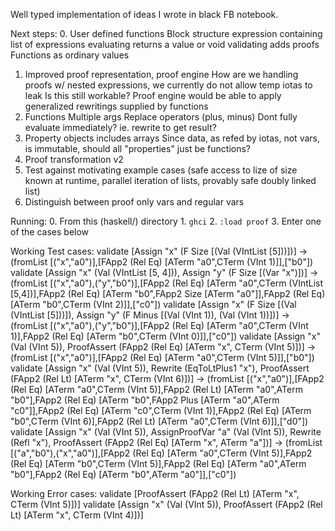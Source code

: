 Well typed implementation of ideas I wrote in black FB notebook.

Next steps: 
0. User defined functions
    Block structure
        expression containing list of expressions
        evaluating returns a value or void
        validating adds proofs
    Functions as ordinary values
1. Improved proof representation, proof engine
    How are we handling proofs w/ nested expressions, we currently do not allow temp iotas to leak
        Is this still workable?
    Proof engine would be able to apply generalized rewritings supplied by functions
2. Functions
    Multiple args
    Replace operators (plus, minus)
    Dont fully evaluate immediately? ie. rewrite to get result?
3. Property objects
    includes arrays
    Since data, as refed by iotas, not vars, is immutable, should all "properties" just be functions?
4. Proof transformation v2
5. Test against motivating example cases (safe access to lize of size known at runtime, parallel iteration of lists, provably safe doubly linked list)
6. Distinguish between proof only vars and regular vars

Running:
    0. From this (haskell/) directory
    1. `ghci`
    2. `:load proof`
    3. Enter one of the cases below

Working Test cases:
    validate [Assign "x" (F Size [(Val (VIntList [5]))])]
      -> (fromList [("x","a0")],[FApp2 (Rel Eq) [ATerm "a0",CTerm (VInt 1)]],["b0"])
    validate [Assign "x" (Val (VIntList [5, 4])), Assign "y" (F Size [(Var "x")])]
      -> (fromList [("x","a0"),("y","b0")],[FApp2 (Rel Eq) [ATerm "a0",CTerm (VIntList [5,4])],FApp2 (Rel Eq) [ATerm "b0",FApp2 Size [ATerm "a0"]],FApp2 (Rel Eq) [ATerm "b0",CTerm (VInt 2)]],["c0"])
    validate [Assign "x" (F Size [(Val (VIntList [5]))]), Assign "y" (F Minus [(Val (VInt 1)), (Val (VInt 1))])]
      -> (fromList [("x","a0"),("y","b0")],[FApp2 (Rel Eq) [ATerm "a0",CTerm (VInt 1)],FApp2 (Rel Eq) [ATerm "b0",CTerm (VInt 0)]],["c0"])
    validate [Assign "x" (Val (VInt 5)),  ProofAssert (FApp2 (Rel Eq) [ATerm "x", CTerm (VInt 5)])]
      -> (fromList [("x","a0")],[FApp2 (Rel Eq) [ATerm "a0",CTerm (VInt 5)]],["b0"])
    validate [Assign "x" (Val (VInt 5)), Rewrite (EqToLtPlus1 "x"), ProofAssert (FApp2 (Rel Lt) [ATerm "x", CTerm (VInt 6)])]
      -> (fromList [("x","a0")],[FApp2 (Rel Eq) [ATerm "a0",CTerm (VInt 5)],FApp2 (Rel Lt) [ATerm "a0",ATerm "b0"],FApp2 (Rel Eq) [ATerm "b0",FApp2 Plus [ATerm "a0",ATerm "c0"]],FApp2 (Rel Eq) [ATerm "c0",CTerm (VInt 1)],FApp2 (Rel Eq) [ATerm "b0",CTerm (VInt 6)],FApp2 (Rel Lt) [ATerm "a0",CTerm (VInt 6)]],["d0"])
    validate [Assign "x" (Val (VInt 5)), AssignProofVar "a" (Val (VInt 5)), Rewrite (Refl "x"), ProofAssert (FApp2 (Rel Eq) [ATerm "x", ATerm "a"])]
      -> (fromList [("a","b0"),("x","a0")],[FApp2 (Rel Eq) [ATerm "a0",CTerm (VInt 5)],FApp2 (Rel Eq) [ATerm "b0",CTerm (VInt 5)],FApp2 (Rel Eq) [ATerm "a0",ATerm "b0"],FApp2 (Rel Eq) [ATerm "b0",ATerm "a0"]],["c0"])

Working Error cases:
    validate [ProofAssert (FApp2 (Rel Lt) [ATerm "x", CTerm (VInt 5)])]
    validate [Assign "x" (Val (VInt 5)), ProofAssert (FApp2 (Rel Lt) [ATerm "x", CTerm (VInt 4)])]
    